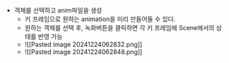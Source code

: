 - 객체를 선택하고 anim파일을 생성
	- 키 프레임으로 원하는 animation을 미리 만들어둘 수 있다.
	- 원하는 객체를 선택 후, 녹화버튼을 클릭하면 각 키 프레임에 Scene에서의 상태를 반영 가능
	- ![[Pasted image 20241224062832.png]]
	- ![[Pasted image 20241224062848.png]]